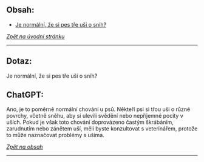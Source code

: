 ## Obsah:

- [Je normální, že si pes tře uši o sníh?](#dotaz)

[*Zpět na úvodní stránku*](../README.md)

---

## Dotaz:

Je normální, že si pes tře uši o sníh?

## ChatGPT:

Ano, je to poměrně normální chování u psů. Někteří psi si třou uši o různé povrchy, včetně sněhu, aby si ulevili svědění nebo nepříjemné pocity v uších. Pokud je však toto chování doprovázeno častým škrábáním, zarudnutím nebo zánětem uší, měli byste konzultovat s veterinářem, protože to může naznačovat problémy s ušima.


[*Zpět na obsah*](#obsah)

---
